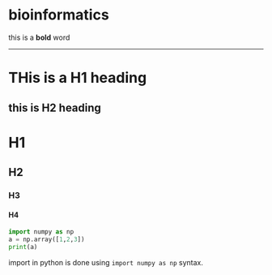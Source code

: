 # bioinformatics

this is a **bold** word

---

THis is a H1 heading
===

this is H2 heading
---

# H1
## H2
### H3
#### H4

```python
import numpy as np
a = np.array([1,2,3])
print(a)
```

import in python is done using `import numpy as np` syntax.